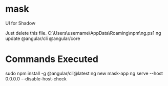 # mask
UI for Shadow

Just delete this file. C:\Users\username\AppData\Roaming\npm\ng.ps1
ng update @angular/cli @angular/core


# Commands Executed
sudo npm install -g @angular/cli@latest
ng new mask-app
ng serve --host 0.0.0.0 --disable-host-check
